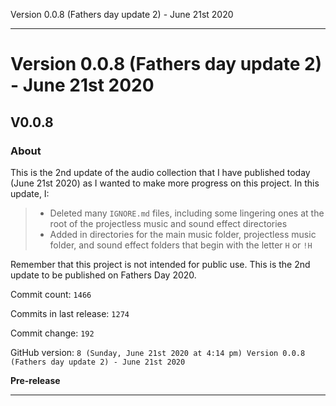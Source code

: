 Version 0.0.8 (Fathers day update 2) - June 21st 2020


***

# Version 0.0.8 (Fathers day update 2) - June 21st 2020

## V0.0.8

### About

This is the 2nd update of the audio collection that I have published today (June 21st 2020) as I wanted to make more progress on this project. In this update, I:

> * Deleted many `IGNORE.md` files, including some lingering ones at the root of the projectless music and sound effect directories
> * Added in directories for the main music folder, projectless music folder, and sound effect folders that begin with the letter `H` or `!H`

Remember that this project is not intended for public use. This is the 2nd update to be published on Fathers Day 2020.

Commit count: `1466`

Commits in last release: `1274`

Commit change: `192`

GitHub version: `8 (Sunday, June 21st 2020 at 4:14 pm) Version 0.0.8 (Fathers day update 2) - June 21st 2020`

**Pre-release**

***

